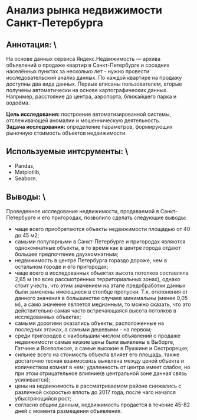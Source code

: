 # Анализ рынка недвижимости Санкт-Петербурга

## Аннотация: \
На основе данных сервиса Яндекс.Недвижимость — архива объявлений о продаже квартир в Санкт-Петербурге и соседних населённых пунктах за несколько лет - нужно провести исследовательский анализ данных. По каждой квартире на продажу доступны два вида данных. Первые вписаны пользователем, вторые получены автоматически на основе картографических данных. Например, расстояние до центра, аэропорта, ближайшего парка и водоёма. 

**Цель исследования:** построение автоматизированной системы, отслеживающей аномалии и мошенническую деятельность. \
**Задача исследования:** определение параметров, формирующих рыночную стоимость объектов недвижимости.

## Используемые интсрументы: \
- Pandas,
- Matplotlib,
- Seaborn.

## Выводы: \
Проведенное исследование недвижимости, продаваемой в Санкт-Петербурге и его пригородах, позволило сделать следующие выводы:
- чаще всего приобретаются объекты недвижимости площадью от 40 до 45 м2;
- самыми популярными в Санкт-Петербурге и пригородах являются однокомнатные объекты, в то время как в центре города отдают большее предпочтение двухкомнатным;
- недвижимость в центре Петербурга гораздо дороже, чем в остальном городе и его пригородах;
- чаще всего в исследованных объектах высота потолков составляла 2,65 м (во всех рассмотренных территориальных зонах), однако стоит учесть, что этим значением на этапе предобработки данных были заменены имеющиеся в столбце пропуски. Т.к. отклонения от данного значения в большинстве случаев минимальны (менее 0,05 м), а само значение является медианным, то можно сказать, что это действительно самая часто встречающаяся высота потолков в исследованных объектах;
- самыми дорогими оказались объекты, расположенные на последних этажах, а самыми дешевыми - на первом;
- среди пригородов с наибольшим числом объявлений о продаже недвижимости самые низкие цены были выявлены в Выборге, Гатчине и Всеволжске, а самые высокие в Пушкине и Сестрорецке;
- сильнее всего на стоимость объекта влияет его площадь, также достаточно тесная взаимосвязь выявлена между ценой объекта и количеством комнат в нем; удаленность от центра имеет слабое, но при этом отрицательное влияние(в центральной зоне данная связь усиливается);
- цены на недвижимость в рассматриваемом районе снижались с различной скоростью вплоть до 2017 года, после чаго начался убыстряющийся рост;
- согласно общим данным, недвижимость продается в течение 45-82 дней с момента размещения объявления.
